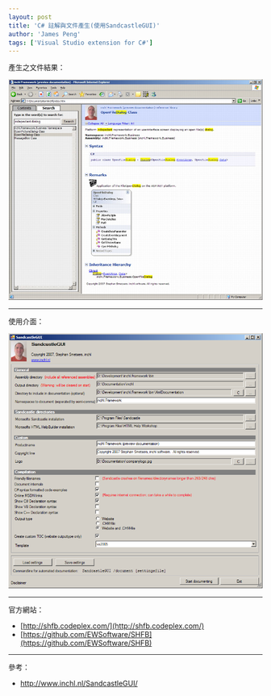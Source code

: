 ```yaml
---
layout: post
title: 'C# 註解與文件產生(使用SandcastleGUI)'
author: 'James Peng'
tags: ['Visual Studio extension for C#']
---
```


產生之文件結果：

![](..\images\2008-05-12-CSharp_SandcastleGUI\l4CfXYM.jpg)


----------


使用介面：

![](..\images\2008-05-12-CSharp_SandcastleGUI\N4p5cst.png)


----------

官方網站：

- [http://shfb.codeplex.com/](http://shfb.codeplex.com/)
- [https://github.com/EWSoftware/SHFB](https://github.com/EWSoftware/SHFB)


----------

參考：

- http://www.inchl.nl/SandcastleGUI/
